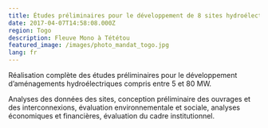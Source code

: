 ```yaml
---
title: Études préliminaires pour le développement de 8 sites hydroélectriques
date: 2017-04-07T14:58:08.000Z
region: Togo
description: Fleuve Mono à Tététou
featured_image: /images/photo_mandat_togo.jpg
lang: fr
---
```

Réalisation complète des études préliminaires pour le développement d’aménagements hydroélectriques compris entre 5 et 80 MW.

Analyses des données des sites, conception préliminaire des ouvrages et des interconnexions, évaluation environnementale et sociale, analyses économiques et financières, évaluation du cadre institutionnel.
